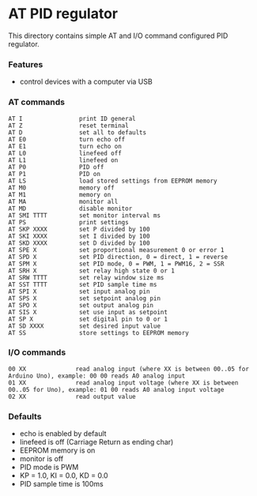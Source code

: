 # AT PID regulator

This directory contains simple AT and I/O command configured PID regulator.

### Features

  - control devices with a computer via USB

### AT commands

    AT I                print ID general
    AT Z                reset terminal
    AT D                set all to defaults
    AT E0               turn echo off
    AT E1               turn echo on
    AT L0               linefeed off
    AT L1               linefeed on
    AT P0               PID off
    AT P1               PID on
    AT LS               load stored settings from EEPROM memory
    AT M0               memory off
    AT M1               memory on
    AT MA               monitor all
    AT MD               disable monitor
    AT SMI TTTT         set monitor interval ms
    AT PS               print settings
    AT SKP XXXX         set P divided by 100
    AT SKI XXXX         set I divided by 100
    AT SKD XXXX         set D divided by 100
    AT SPE X            set proportional measurement 0 or error 1
    AT SPD X            set PID direction, 0 = direct, 1 = reverse
    AT SPM X            set PID mode, 0 = PWM, 1 = PWM16, 2 = SSR
    AT SRH X            set relay high state 0 or 1
    AT SRW TTTT         set relay window size ms
    AT SST TTTT         set PID sample time ms
    AT SPI X            set input analog pin
    AT SPS X            set setpoint analog pin
    AT SPO X            set output analog pin
    AT SIS X            set use input as setpoint
    AT SP X             set digital pin to 0 or 1
    AT SD XXXX          set desired input value
    AT SS               store settings to EEPROM memory

### I/O commands

    00 XX              read analog input (where XX is between 00..05 for Arduino Uno), example: 00 00 reads A0 analog input
    01 XX              read analog input voltage (where XX is between 00..05 for Uno), example: 01 00 reads A0 analog input voltage
    02 XX              read output value

### Defaults

  - echo is enabled by default
  - linefeed is off (Carriage Return as ending char)
  - EEPROM memory is on
  - monitor is off
  - PID mode is PWM
  - KP = 1.0, KI = 0.0, KD = 0.0
  - PID sample time is 100ms